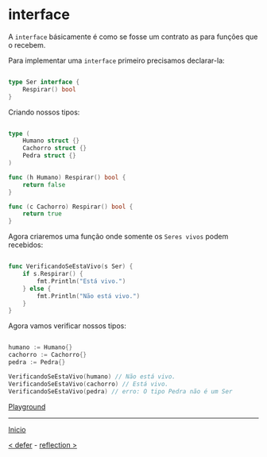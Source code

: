 # interface

A `interface` básicamente é como se fosse um contrato as para funções que o recebem.

Para implementar uma `interface` primeiro precisamos declarar-la:

```go

type Ser interface {
    Respirar() bool
}

```

Criando nossos tipos:

```go

type (
    Humano struct {}
    Cachorro struct {}
    Pedra struct {}
)

func (h Humano) Respirar() bool {
    return false
}

func (c Cachorro) Respirar() bool {
    return true
}

```

Agora criaremos uma função onde somente os `Seres vivos` podem recebidos:

```go

func VerificandoSeEstaVivo(s Ser) {
    if s.Respirar() {
        fmt.Println("Está vivo.")
    } else {
        fmt.Println("Não está vivo.")
    }
}

```

Agora vamos verificar nossos tipos:

```go

humano := Humano{}
cachorro := Cachorro{}
pedra := Pedra{}

VerificandoSeEstaVivo(humano) // Não está vivo.
VerificandoSeEstaVivo(cachorro) // Está vivo.
VerificandoSeEstaVivo(pedra) // erro: O tipo Pedra não é um Ser

```
[Playground](https://play.golang.org/p/VdEZ7M8wEi)

---
[Inicio](../README.md)

[< defer](../defer/) - [reflection >](../reflection/)

